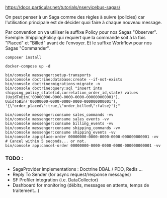 
https://docs.particular.net/tutorials/nservicebus-sagas/

On peut penser à un Saga comme des règles à suivre (policies) car l'utilisation principale est de décider quoi faire à chaque nouveau message.

Par convention on va utiliser le suffixe Policy pour nos Sagas "Observer". Exemple: ShippingPolicy qui requiert que la commande soit à la fois "Placed" et "Billed" avant de l'envoyer. Et le suffixe Workflow pour nos Sagas "Commander".

    composer install

    docker-compose up -d

    bin/console messenger:setup-transports
    bin/console doctrine:database:create --if-not-exists
    bin/console doctrine:migrations:migrate -n
    bin/console doctrine:query:sql "insert into shipping_policy_state(id,correlation_order_id,state) values (UuidToBin('00000000-0000-0000-0000-000000000001'), UuidToBin('00000000-0000-0000-0000-000000000001'), '{\"order_placed\":true,\"order_billed\":false}');"

    bin/console messenger:consume sales_commands -vv
    bin/console messenger:consume sales_events -vv
    bin/console messenger:consume billing_events -vv
    bin/console messenger:consume shipping_commands -vv
    bin/console messenger:consume shipping_events -vv
    bin/console app:place-order 00000000-0000-0000-0000-000000000001 -vv
    # Cancel within 5 seconds... or not.
    bin/console app:cancel-order 00000000-0000-0000-0000-000000000001 -vv

### TODO :

* SagaProvider implementations : Doctrine DBAL / PDO, Redis ...
* Reply To Sender (for async request/response messages)
* SF Profiler integration (i.e. DataCollector)
* Dashboard for monitoring (débits, messages en attente, temps de traitement...)

